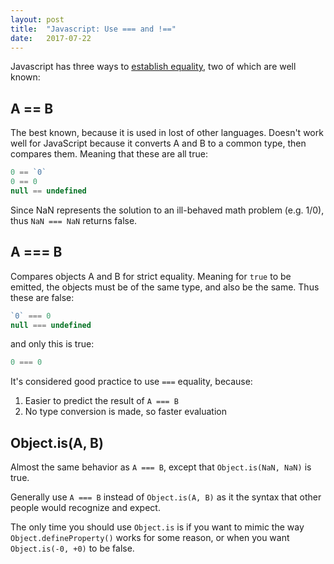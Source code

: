 ```yaml
---
layout: post
title:  "Javascript: Use === and !=="
date:   2017-07-22
---
```


Javascript has three ways to 
[establish equality](https://developer.mozilla.org/en-US/docs/Web/JavaScript/Equality_comparisons_and_sameness),
two of which are well known:

## A == B

The best known, because it is used in lost of other languages.
Doesn't work well for JavaScript because it
converts A and B to a common type, then compares them.
Meaning that these are all true:
```js
0 == `0`
0 == 0
null == undefined
```

Since NaN represents the solution to an ill-behaved math problem (e.g. 1/0),
thus `NaN === NaN` returns false.

## A === B

Compares objects A and B for strict equality.
Meaning for `true` to be emitted, the objects must be of the same type,
and also be the same. Thus these are false:
```js
`0` === 0
null === undefined
```

and only this is true:
```js
0 === 0
```

It's considered good practice to use `===` equality, because:
1. Easier to predict the result of `A === B`
2. No type conversion is made, so faster evaluation


## Object.is(A, B)

Almost the same behavior as `A === B`, except that `Object.is(NaN, NaN)` is true.

Generally use `A === B` instead of `Object.is(A, B)` as it the syntax that other
people would recognize and expect. 

The only time you should use `Object.is` is if you want to mimic the way `Object.defineProperty()`
works for some reason, or when you want `Object.is(-0, +0)` to be false.










